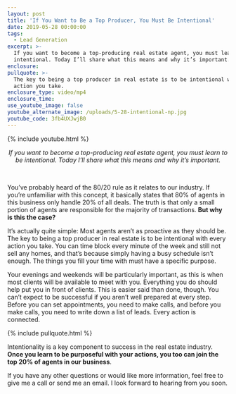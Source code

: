 ```yaml
---
layout: post
title: 'If You Want to Be a Top Producer, You Must Be Intentional'
date: 2019-05-28 00:00:00
tags:
  - Lead Generation
excerpt: >-
  If you want to become a top-producing real estate agent, you must learn to be
  intentional. Today I’ll share what this means and why it’s important.
enclosure:
pullquote: >-
  The key to being a top producer in real estate is to be intentional with every
  action you take.
enclosure_type: video/mp4
enclosure_time:
use_youtube_image: false
youtube_alternate_image: /uploads/5-28-intentional-np.jpg
youtube_code: 3fb4UXJwjB0
---
```


{% include youtube.html %}

<center><em>If you want to become a top-producing real estate agent, you must learn to be intentional. Today I&rsquo;ll share what this means and why it&rsquo;s important.</em></center>

&nbsp;

You’ve probably heard of the 80/20 rule as it relates to our industry. If you’re unfamiliar with this concept, it basically states that 80% of agents in this business only handle 20% of all deals. The truth is that only a small portion of agents are responsible for the majority of transactions. **But why is this the case?**

It’s actually quite simple: Most agents aren’t as proactive as they should be. The key to being a top producer in real estate is to be intentional with every action you take. You can time block every minute of the week and still not sell any homes, and that’s because simply having a busy schedule isn’t enough. The things you fill your time with must have a specific purpose.

Your evenings and weekends will be particularly important, as this is when most clients will be available to meet with you. Everything you do should help put you in front of clients. This is easier said than done, though. You can’t expect to be successful if you aren’t well prepared at every step. Before you can set appointments, you need to make calls, and before you make calls, you need to write down a list of leads. Every action is connected.

{% include pullquote.html %}

Intentionality is a key component to success in the real estate industry. **Once you learn to be purposeful with your actions, you too can join the top 20% of agents in our business**.

If you have any other questions or would like more information, feel free to give me a call or send me an email. I look forward to hearing from you soon.